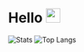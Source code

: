 # Hello <img src="https://github.com/TheDudeThatCode/TheDudeThatCode/blob/master/Assets/Hi.gif" width="29px">

![Stats](https://github-readme-stats.vercel.app/api?username=mvestrotech&show_icons=true&count_private=true&theme=dark&hide=stars)
![Top Langs](https://github-readme-stats.vercel.app/api/top-langs/?username=mvestrotech&layout=compact&langs_count=5&theme=dark)
